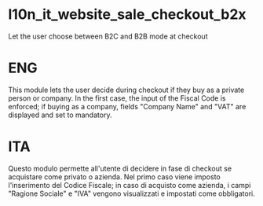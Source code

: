 # l10n_it_website_sale_checkout_b2x
Let the user choose between B2C and B2B mode at checkout 

ENG
===
This module lets the user decide during checkout if they buy as a private person or company. 
In the first case, the input of the Fiscal Code is enforced; if buying as a company, 
fields "Company Name" and "VAT" are displayed and set to mandatory.
        
ITA
===
Questo modulo permette all'utente di decidere in fase di checkout se 
acquistare come privato o azienda. Nel primo caso viene imposto 
l'inserimento del Codice Fiscale; in caso di acquisto come azienda, 
i campi "Ragione Sociale" e "IVA" vengono visualizzati e impostati come obbligatori.

